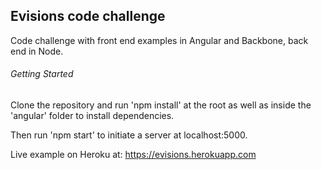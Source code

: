 ## Evisions code challenge
Code challenge with front end examples in Angular and Backbone, back end in Node.

###### Getting Started
Clone the repository and run 'npm install' at the root as well as inside the 'angular' folder to install dependencies.

Then run 'npm start' to initiate a server at localhost:5000.

Live example on Heroku at: https://evisions.herokuapp.com

